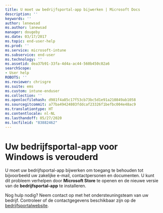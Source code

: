 ```yaml
---
title: U moet uw bedrijfsportal-app bijwerken | Microsoft Docs
description: ''
keywords: ''
author: lenewsad
ms.author: lanewsad
manager: dougeby
ms.date: 03/17/2017
ms.topic: end-user-help
ms.prod: ''
ms.service: microsoft-intune
ms.subservice: end-user
ms.technology: ''
ms.assetid: dea37b91-33fa-4d4a-ac44-560b450c02a6
searchScope:
- User help
ROBOTS: ''
ms.reviewer: chrisgre
ms.suite: ems
ms.custom: intune-enduser
ms.collection: ''
ms.openlocfilehash: d981f4a85c17f53cb73bc5d1e91a210849ab1058
ms.sourcegitcommit: a77ba49424803fddcaf23326f1befbc004e48ac9
ms.translationtype: HT
ms.contentlocale: nl-NL
ms.lasthandoff: 05/27/2020
ms.locfileid: "83882462"
---
```

# <a name="your-company-portal-app-for-windows-is-out-of-date"></a>Uw bedrijfsportal-app voor Windows is verouderd

U moet uw bedrijfsportal-app bijwerken om toegang te behouden tot bijvoorbeeld uw zakelijke e-mail, contactpersonen en documenten. U kunt dit probleem verhelpen door **Microsoft Store** te openen en de nieuwe versie van de **bedrijfsportal-app** te installeren.

Nog hulp nodig? Neem contact op met het ondersteuningsteam van uw bedrijf. Controleer of de contactgegevens beschikbaar zijn op de [bedrijfsportalwebsite](https://go.microsoft.com/fwlink/?linkid=2010980).
